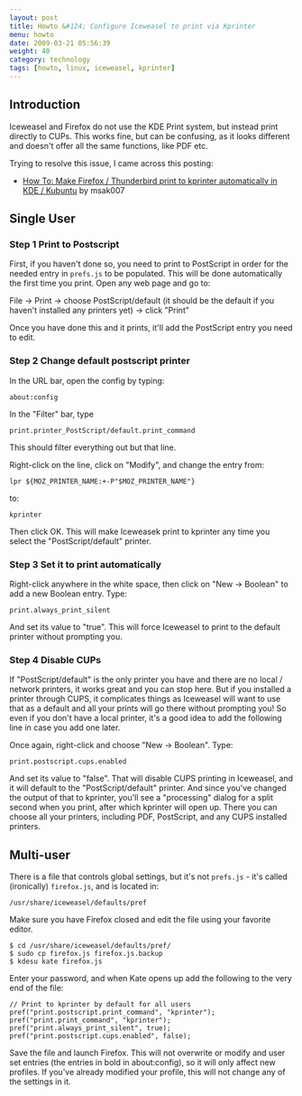 ```yaml
---
layout: post
title: Howto &#124; Configure Iceweasel to print via Kprinter
menu: howto
date: 2009-03-21 05:56:39 
weight: 40
category: technology
tags: [howto, linux, iceweasel, kprinter]
---
```


## Introduction

Iceweasel and Firefox do not use the KDE Print system, but instead print directly to CUPs.  This works fine, but can be confusing, as it looks different and doesn't offer all the same functions, like PDF etc.

Trying to resolve this issue, I came across this posting:

   * [How To: Make Firefox / Thunderbird print to kprinter automatically in KDE / Kubuntu](http://ubuntuforums.org/showthread.php?t=205050) by msak007

<!--more-->

## Single User

### Step 1 Print to Postscript

First, if you haven't done so, you need to print to PostScript in order for the needed entry in `prefs.js` to be populated. This will be done automatically the first time you print. Open any web page and go to:

File &rarr; Print &rarr; choose PostScript/default (it should be the default if you haven't installed any printers yet) &rarr; click "Print"

Once you have done this and it prints, it'll add the PostScript entry you need to edit.

### Step 2 Change default postscript printer

In the URL bar, open the config by typing:

    about:config

In the "Filter" bar, type

    print.printer_PostScript/default.print_command

This should filter everything out but that line.

Right-click on the line, click on "Modify", and change the entry from:

    lpr ${MOZ_PRINTER_NAME:+-P"$MOZ_PRINTER_NAME"}

to:

    kprinter

Then click OK. This will make Iceweasek print to kprinter any time you select the "PostScript/default" printer.

### Step 3 Set it to print automatically

Right-click anywhere in the white space, then click on "New &rarr; Boolean" to add a new Boolean entry. Type:

    print.always_print_silent

And set its value to "true". This will force Iceweasel to print to the default printer without prompting you.

### Step 4 Disable CUPs

If "PostScript/default" is the only printer you have and there are no local / network printers, it works great and you can stop here. But if you installed a printer through CUPS, it complicates things as Iceweasel will want to use that as a default and all your prints will go there without prompting you! So even if you don't have a local printer, it's a good idea to add the following line in case you add one later.

Once again, right-click and choose "New &rarr; Boolean". Type:

    print.postscript.cups.enabled

And set its value to "false". That will disable CUPS printing in Iceweasel, and it will default to the "PostScript/default" printer. And since you've changed the output of that to kprinter, you'll see a "processing" dialog for a split second when you print, after which kprinter will open up. There you can choose all your printers, including PDF, PostScript, and any CUPS installed printers.

## Multi-user

There is a file that controls global settings, but it's not `prefs.js` - it's called (ironically) `firefox.js`, and is located in:

    /usr/share/iceweasel/defaults/pref

Make sure you have Firefox closed and edit the file using your favorite editor.

    $ cd /usr/share/iceweasel/defaults/pref/
    $ sudo cp firefox.js firefox.js.backup
    $ kdesu kate firefox.js

Enter your password, and when Kate opens up add the following to the very end of the file:

    // Print to kprinter by default for all users
    pref("print.postscript.print_command", "kprinter");
    pref("print.print_command", "kprinter");
    pref("print.always_print_silent", true);
    pref("print.postscript.cups.enabled", false);

Save the file and launch Firefox. This will not overwrite or modify and user set entries (the entries in bold in about:config), so it will only affect new profiles. If you've already modified your profile, this will not change any of the settings in it.
